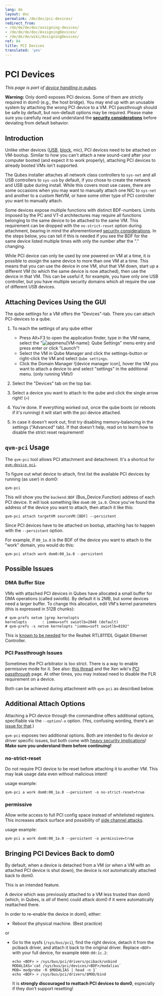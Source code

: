 ```yaml
---
lang: de
layout: doc
permalink: /de/doc/pci-devices/
redirect_from:
- /de/de/de/doc/assigning-devices/
- /de/de/de/doc/AssigningDevices/
- /de/de/de/wiki/AssigningDevices/
ref: 84
title: PCI Devices
translated: 'yes'
---
```


# PCI Devices #

*This page is part of [device handling in qubes].*

**Warning:** Only dom0 exposes PCI devices.
Some of them are strictly required in dom0 (e.g., the host bridge).
You may end up with an unusable system by attaching the wrong PCI device to a VM.
PCI passthrough should be safe by default, but non-default options may be required.
Please make sure you carefully read and understand the **[security considerations]** before deviating from default behavior.


## Introduction ##

Unlike other devices ([USB], [block], mic), PCI devices need to be attached on VM-bootup.
Similar to how you can't attach a new sound-card after your computer booted (and expect it to work properly), attaching PCI devices to already booted VMs isn't supported.

The Qubes installer attaches all network class controllers to `sys-net` and all USB controllers to `sys-usb` by default, if you chose to create the network and USB qube during install.
While this covers most use cases, there are some occasions when you may want to manually attach one NIC to `sys-net` and another to a custom NetVM, or have some other type of PCI controller you want to manually attach.

Some devices expose multiple functions with distinct BDF-numbers.
Limits imposed by the PC and VT-d architectures may require all functions belonging to the same device to be attached to the same VM.
This requirement can be dropped with the `no-strict-reset` option during attachment, bearing in mind the aforementioned [security considerations].
In the steps below, you can tell if this is needed if you see the BDF for the same device listed multiple times with only the number after the "." changing.

While PCI device can only be used by one powered on VM at a time, it *is* possible to *assign* the same device to more than one VM at a time. 
This means that you can use the device in one VM, shut that VM down, start up a different VM (to which the same device is now attached), then use the device in that VM.
This can be useful if, for example, you have only one USB controller, but you have multiple security domains which all require the use of different USB devices.


## Attaching Devices Using the GUI ##

The qube settings for a VM offers the "Devices"-tab.
There you can attach PCI-devices to a qube.

 1. To reach the settings of any qube either

     - Press Alt+F3 to open the application finder, type in the VM name, select the "![appmenu]\[VM-name\]: Qube Settings" menu entry and press enter or click "Launch"!
     - Select the VM in Qube Manager and click the settings-button or right-click the VM and select `Qube settings`.
     - Click the Domain Manager ![device manager icon], hover the VM you want to attach a device to and select "settings" in the additional menu. (only running VMs!)

 2. Select the "Devices" tab on the top bar.
 3. Select a device you want to attach to the qube and click the single arrow right! (`>`)
 4. You're done.
    If everything worked out, once the qube boots (or reboots if it's running) it will start with the pci device attached.
 5. In case it doesn't work out, first try disabling memory-balancing in the settings ("Advanced" tab).
    If that doesn't help, read on to learn how to disable the strict reset requirement!


## `qvm-pci` Usage ##

The `qvm-pci` tool allows PCI attachment and detachment.
It's a shortcut for [`qvm-device pci`][qvm-device].

To figure out what device to attach, first list the available PCI devices by running (as user) in dom0:

    qvm-pci

This will show you the `backend:BDF` (Bus_Device.Function) address of each PCI device. 
It will look something like `dom0:00_1a.0`.
Once you've found the address of the device you want to attach, then attach it like this:

    qvm-pci attach targetVM sourceVM:[BDF] --persistent

Since PCI devices have to be attached on bootup, attaching has to happen with the `--persistant` option.

For example, if `00_1a.0` is the BDF of the device you want to attach to the "work" domain, you would do this:

    qvm-pci attach work dom0:00_1a.0 --persistent


## Possible Issues ##


### DMA Buffer Size ###

VMs with attached PCI devices in Qubes have allocated a small buffer for DMA operations (called swiotlb).
By default it is 2MB, but some devices need a larger buffer.
To change this allocation, edit VM's kernel parameters (this is expressed in 512B chunks):

    # qvm-prefs netvm |grep kernelopts
    kernelopts       : iommu=soft swiotlb=2048 (default)
    # qvm-prefs -s netvm kernelopts "iommu=soft swiotlb=8192"


This is [known to be needed][ml1] for the Realtek RTL8111DL Gigabit Ethernet Controller.


### PCI Passthrough Issues ###

Sometimes the PCI arbitrator is too strict. 
There is a way to enable permissive mode for it.
See also: [this thread][ml2] and the Xen wiki's [PCI passthrough] page.
At other times, you may instead need to disable the FLR requirement on a device.

Both can be achieved during attachment with `qvm-pci` as described below.


## Additional Attach Options ##

Attaching a PCI device through the commandline offers additional options, specifiable via the `--option`/`-o` option.
(Yes, confusing wording, there's an [issue for that](https://github.com/QubesOS/qubes-issues/issues/4530).)

`qvm-pci` exposes two additional options.
Both are intended to fix device or driver specific issues, but both come with [heavy security implications][security considerations]! **Make sure you understand them before continuing!**


### no-strict-reset ###

Do not require PCI device to be reset before attaching it to another VM.
This may leak usage data even without malicious intent!

usage example:

    qvm-pci a work dom0:00_1a.0 --persistent -o no-strict-reset=true


### permissive ###

Allow write access to full PCI config space instead of whitelisted registers.
This increases attack surface and possibility of [side channel attacks].

usage example:

    qvm-pci a work dom0:00_1a.0 --persistent -o permissive=true


## Bringing PCI Devices Back to dom0 ##

By default, when a device is detached from a VM (or when a VM with an attached PCI device is shut down), the device is *not* automatically attached back to dom0.

This is an intended feature.

A device which was previously attached to a VM less trusted than dom0 (which, in Qubes, is *all* of them) could attack dom0 if it were automatically reattached there.

In order to re-enable the device in dom0, either:

 *  Reboot the physical machine. (Best practice)

or

 *  Go to the sysfs (`/sys/bus/pci`), find the right device, detach it from the pciback driver, and attach it back to the original driver. 
    Replace `<BDF>` with your full device, for example `0000:00:1c.2`:

        echo <BDF> > /sys/bus/pci/drivers/pciback/unbind
        MODALIAS=`cat /sys/bus/pci/devices/<BDF>/modalias`
        MOD=`modprobe -R $MODALIAS | head -n 1`
        echo <BDF> > /sys/bus/pci/drivers/$MOD/bind

    It is **strongly discouraged to reattach PCI devices to dom0**, especially if they don't support resetting!


[device handling in qubes]: /de/doc/device-handling/
[security considerations]: /de/doc/device-handling-security/#pci-security
[block]:/doc/block-devices/
[USB]:/doc/usb-devices/
[appmenu]: /de/attachment/wiki/Devices/qubes-appmenu-select.png
[domain manager icon]: /de/attachment/wiki/Devices/qubes-logo-icon.png
[qvm-device]: /de/doc/device-handling/#general-qubes-device-widget-behavior-and-handling
[side channel attacks]: https://en.wikipedia.org/wiki/Side-channel_attack
[ml1]: https://groups.google.com/group/qubes-devel/browse_thread/thread/631c4a3a9d1186e3
[ml2]: https://groups.google.com/forum/#!topic/qubes-users/Fs94QAc3vQI
[PCI passthrough]: https://wiki.xen.org/wiki/Xen_PCI_Passthrough